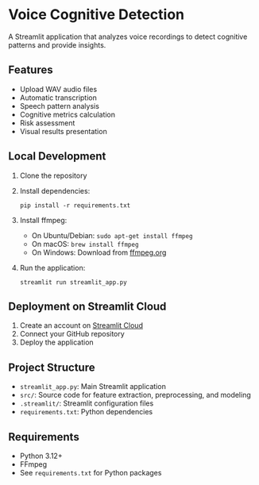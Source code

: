 # Voice Cognitive Detection

A Streamlit application that analyzes voice recordings to detect cognitive patterns and provide insights.

## Features

- Upload WAV audio files
- Automatic transcription
- Speech pattern analysis
- Cognitive metrics calculation
- Risk assessment
- Visual results presentation

## Local Development

1. Clone the repository
2. Install dependencies:
   ```
   pip install -r requirements.txt
   ```
3. Install ffmpeg:
   - On Ubuntu/Debian: `sudo apt-get install ffmpeg`
   - On macOS: `brew install ffmpeg`
   - On Windows: Download from [ffmpeg.org](https://ffmpeg.org/download.html)

4. Run the application:
   ```
   streamlit run streamlit_app.py
   ```

## Deployment on Streamlit Cloud

1. Create an account on [Streamlit Cloud](https://streamlit.io/cloud)
2. Connect your GitHub repository
3. Deploy the application

## Project Structure

- `streamlit_app.py`: Main Streamlit application
- `src/`: Source code for feature extraction, preprocessing, and modeling
- `.streamlit/`: Streamlit configuration files
- `requirements.txt`: Python dependencies

## Requirements

- Python 3.12+
- FFmpeg
- See `requirements.txt` for Python packages
